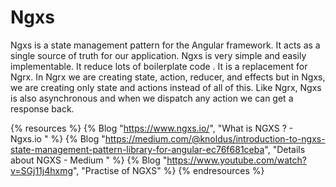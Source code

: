 # Ngxs

Ngxs is a state management pattern for the Angular framework. It acts as a single source of truth for our application. Ngxs is very simple and easily implementable. It reduce lots of boilerplate code . It is a replacement for Ngrx. In Ngrx we are creating state, action, reducer, and effects but in Ngxs, we are creating only state and actions instead of all of this. Like Ngrx, Ngxs is also asynchronous and when we dispatch any action we can get a response back.

{% resources %}
  {% Blog "https://www.ngxs.io/", "What is NGXS ? - Ngxs.io " %}
  {% Blog "https://medium.com/@knoldus/introduction-to-ngxs-state-management-pattern-library-for-angular-ec76f681ceba", "Details about NGXS - Medium " %}
  {% Blog "https://www.youtube.com/watch?v=SGj11j4hxmg", "Practise of NGXS" %}
{% endresources %}

